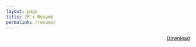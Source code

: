 ```yaml
---
layout: page
title: JP's Resumé
permalink: /resume/
---
```


<div style="text-align:right;width:100%;text-decoration:none;font-size:10pt">
  <a target="_blank" href="/static/files/Resume2019.pdf">Download</a>
</div>

<object data="/static/files/Resume2019.pdf" width="100%" height="1200 pt" type='application/pdf'></object>

